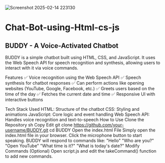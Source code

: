 ![Screenshot 2025-02-14 223130](https://github.com/user-attachments/assets/293f235d-a825-46b4-bc18-63c483532788)


# Chat-Bot-using-Html-cs-js
## BUDDY - A Voice-Activated Chatbot ##
BUDDY is a simple chatbot built using HTML, CSS, and JavaScript. It uses the Web Speech API for speech recognition and synthesis, allowing users to interact with it via voice commands.

Features
✅ Voice recognition using the Web Speech API
✅ Speech synthesis for chatbot responses
✅ Can perform actions like opening websites (YouTube, Google, Facebook, etc.)
✅ Greets users based on the time of the day
✅ Fetches the current date and time
✅ Responsive UI with interactive buttons

Tech Stack Used
HTML: Structure of the chatbot
CSS: Styling and animations
JavaScript: Core logic and event handling
Web Speech API: Handles voice recognition and text-to-speech
How to Use
Clone the Repository
sh
Copy
Edit
git clone https://github.com/your-username/BUDDY.git
cd BUDDY
Open the index.html File
Simply open the index.html file in your browser.
Click the microphone button to start speaking.
BUDDY will respond to commands like:
"Hello"
"Who are you?"
"Open YouTube"
"What time is it?"
"What is today's date?"
Modify Commands (Optional)
Open script.js and edit the takeCommand() function to add new commands.

